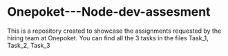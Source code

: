 # Onepoket---Node-dev-assesment
This is a repository created to showcase the assignments requested by the hiring team at Onepoket.
You can find all the 3 tasks in the files Task_1, Task_2, Task_3
